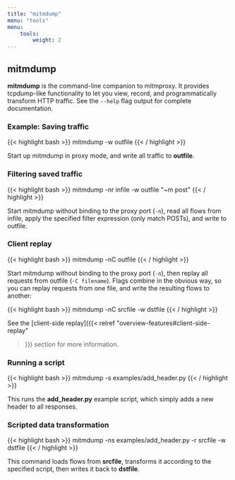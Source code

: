 ```yaml
---
title: "mitmdump"
menu: "tools"
menu:
    tools:
        weight: 2
---
```


## mitmdump

**mitmdump** is the command-line companion to mitmproxy. It provides
tcpdump-like functionality to let you view, record, and programmatically
transform HTTP traffic. See the `--help` flag output for complete
documentation.


### Example: Saving traffic

{{< highlight bash  >}}
mitmdump -w outfile
{{< / highlight >}}

Start up mitmdump in proxy mode, and write all traffic to **outfile**.

### Filtering saved traffic

{{< highlight bash  >}}
mitmdump -nr infile -w outfile "~m post"
{{< / highlight >}}

Start mitmdump without binding to the proxy port (`-n`), read all flows
from infile, apply the specified filter expression (only match POSTs),
and write to outfile.

### Client replay

{{< highlight bash  >}}
mitmdump -nC outfile
{{< / highlight >}}

Start mitmdump without binding to the proxy port (`-n`), then replay all
requests from outfile (`-C filename`). Flags combine in the obvious way,
so you can replay requests from one file, and write the resulting flows
to another:

{{< highlight bash  >}}
mitmdump -nC srcfile -w dstfile
{{< / highlight >}}

See the [client-side replay]({{< relref "overview-features#client-side-replay"
>}}) section for more information.

### Running a script

{{< highlight bash  >}}
mitmdump -s examples/add_header.py
{{< / highlight >}}

This runs the **add_header.py** example script, which simply adds a new
header to all responses.

### Scripted data transformation

{{< highlight bash  >}}
mitmdump -ns examples/add_header.py -r srcfile -w dstfile
{{< / highlight >}}

This command loads flows from **srcfile**, transforms it according to
the specified script, then writes it back to **dstfile**.

